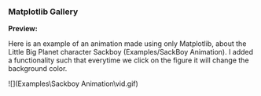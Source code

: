 ### Matplotlib Gallery



**Preview:**

Here is an example of an animation made using only Matplotlib, about the Little Big Planet character Sackboy (Examples/SackBoy Animation). I added a functionality such that everytime we click on the figure it will change the background color.

![](Examples\Sackboy Animation\vid.gif)

